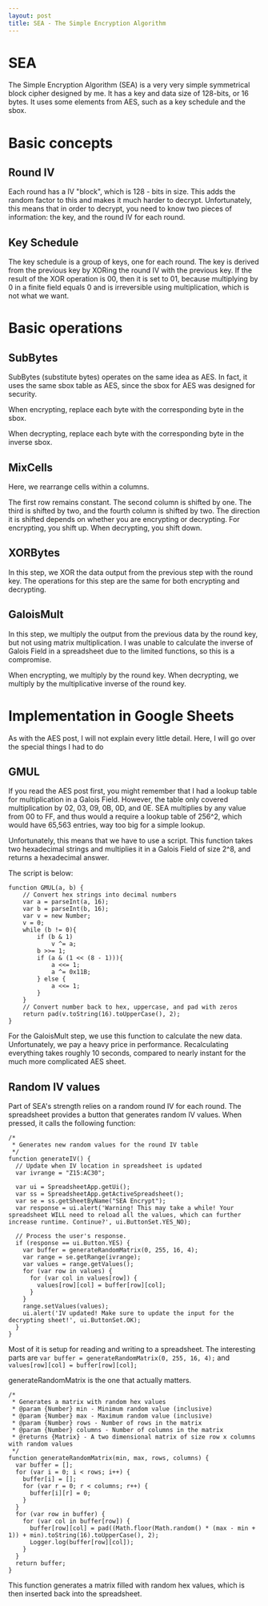 ```yaml
---
layout: post
title: SEA - The Simple Encryption Algorithm
---
```


# SEA
The Simple Encryption Algorithm (SEA) is a very very simple symmetrical block cipher designed by me. It has a key and data size of 128-bits, or 16 bytes. It uses some elements from AES, such as a key schedule and the sbox.

# Basic concepts
## Round IV
Each round has a IV "block", which is 128 - bits in size. This adds the random factor to this and makes it much harder to decrypt. Unfortunately, this means that in order to decrypt, you need to know two pieces of information: the key, and the round IV for each round.

## Key Schedule
The key schedule is a group of keys, one for each round. The key is derived from the previous key by XORing the round IV with the previous key. If the result of the XOR operation is 00, then it is set to 01, because multiplying by 0 in a finite field equals 0 and is irreversible using multiplication, which is not what we want.

# Basic operations
## SubBytes
SubBytes (substitute bytes) operates on the same idea as AES. In fact, it uses the same sbox table as AES, since the sbox for AES was designed for security.

When encrypting, replace each byte with the corresponding byte in the sbox.

When decrypting, replace each byte with the corresponding byte in the inverse sbox.

## MixCells
Here, we rearrange cells within a columns.

The first row remains constant. The second column is shifted by one. The third is shifted by two, and the fourth column is shifted by two. The direction it is shifted depends on whether you are encrypting or decrypting. For encrypting, you shift up. When decrypting, you shift down.

## XORBytes
In this step, we XOR the data output from the previous step with the round key. The operations for this step are the same for both encrypting and decrypting.

## GaloisMult
In this step, we multiply the output from the previous data by the round key, but not using matrix multiplication. I was unable to calculate the inverse of Galois Field in a spreadsheet due to the limited functions, so this is a compromise.

When encrypting, we multiply by the round key. When decrypting, we multiply by the multiplicative inverse of the round key.

# Implementation in Google Sheets
As with the AES post, I will not explain every little detail. Here, I will go over the special things I had to do

## GMUL
If you read the AES post first, you might remember that I had a lookup table for multiplication in a Galois Field. However, the table only covered multiplication by 02, 03, 09, 0B, 0D, and 0E. SEA multiplies by any value from 00 to FF, and thus would a require a lookup table of 256^2, which would have 65,563 entries, way too big for a simple lookup.

Unfortunately, this means that we have to use a script. This function takes two hexadecimal strings and multiplies it in a Galois Field of size 2^8, and returns a hexadecimal answer.

The script is below:

```
function GMUL(a, b) {
    // Convert hex strings into decimal numbers
    var a = parseInt(a, 16);
    var b = parseInt(b, 16);
    var v = new Number;
	v = 0;
	while (b != 0){
		if (b & 1)
			v ^= a;
		b >>= 1;
		if (a & (1 << (8 - 1))){
			a <<= 1;
			a ^= 0x11B;
		} else {
			a <<= 1;
		}
	}
    // Convert number back to hex, uppercase, and pad with zeros
	return pad(v.toString(16).toUpperCase(), 2);
}
```

For the GaloisMult step, we use this function to calculate the new data. Unfortunately, we pay a heavy price in performance. Recalculating everything takes roughly 10 seconds, compared to nearly instant for the much more complicated AES sheet.

## Random IV values
Part of SEA's strength relies on a random round IV for each round. The spreadsheet provides a button that generates random IV values. When pressed, it calls the following function:

```
/*
 * Generates new random values for the round IV table
 */
function generateIV() {
  // Update when IV location in spreadsheet is updated
  var ivrange = "Z15:AC30";

  var ui = SpreadsheetApp.getUi();
  var ss = SpreadsheetApp.getActiveSpreadsheet();
  var se = ss.getSheetByName("SEA Encrypt");
  var response = ui.alert('Warning! This may take a while! Your spreadsheet WILL need to reload all the values, which can further increase runtime. Continue?', ui.ButtonSet.YES_NO);

  // Process the user's response.
  if (response == ui.Button.YES) {
    var buffer = generateRandomMatrix(0, 255, 16, 4);
    var range = se.getRange(ivrange);
    var values = range.getValues();
    for (var row in values) {
      for (var col in values[row]) {
        values[row][col] = buffer[row][col];
      }
    }
    range.setValues(values);
    ui.alert('IV updated! Make sure to update the input for the decrypting sheet!', ui.ButtonSet.OK);
  }
}
```

Most of it is setup for reading and writing to a spreadsheet. The interesting parts are `var buffer = generateRandomMatrix(0, 255, 16, 4);` and `values[row][col] = buffer[row][col];`

generateRandomMatrix is the one that actually matters.

```
/*
 * Generates a matrix with random hex values
 * @param {Number} min - Minimum random value (inclusive)
 * @param {Number} max - Maximum random value (inclusive)
 * @param {Number} rows - Number of rows in the matrix
 * @param {Number} columns - Number of columns in the matrix
 * @returns {Matrix} - A two dimensional matrix of size row x columns with random values
 */
function generateRandomMatrix(min, max, rows, columns) {
  var buffer = [];
  for (var i = 0; i < rows; i++) {
    buffer[i] = [];
    for (var r = 0; r < columns; r++) {
      buffer[i][r] = 0;
    }
  }
  for (var row in buffer) {
    for (var col in buffer[row]) {
      buffer[row][col] = pad((Math.floor(Math.random() * (max - min + 1)) + min).toString(16).toUpperCase(), 2);
      Logger.log(buffer[row][col]);
    }
  }
  return buffer;
}
```

This function generates a matrix filled with random hex values, which is then inserted back into the spreadsheet.
